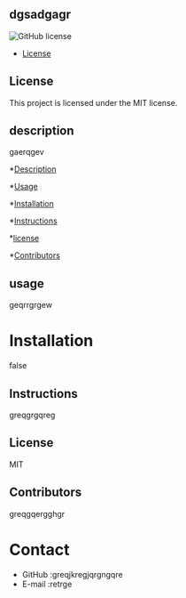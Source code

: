 ## dgsadgagr
![GitHub license](https://img.shields.io/badge/license-MIT-blue.svg)

* [License](#license)

## License
This project is licensed under the MIT license.
## description 
gaerqgev
      
*[Description](##description)

*[Usage](#usage)

*[Installation](#installation)

*[Instructions](#instructions)

*[license](#license)

*[Contributors](#contributors)

## usage 
geqrrgrgew
# Installation
false
## Instructions
greqgrgqreg
## License
MIT
## Contributors 
greqgqergghgr

# Contact
* GitHub :greqjkregjqrgngqre
* E-mail :retrge